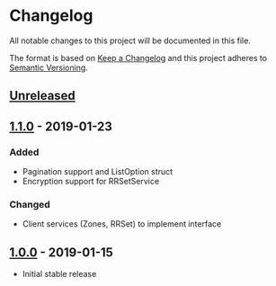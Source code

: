 # Changelog
All notable changes to this project will be documented in this file.

The format is based on [Keep a Changelog](http://keepachangelog.com/en/1.0.0/)
and this project adheres to [Semantic Versioning](http://semver.org/spec/v2.0.0.html).

## [Unreleased]

## [1.1.0] - 2019-01-23

### Added

- Pagination support and ListOption struct
- Encryption support for RRSetService

### Changed

- Client services (Zones, RRSet) to implement interface

## [1.0.0] - 2019-01-15

- Initial stable release

[Unreleased]: https://github.com/nic-at/rc0go/compare/v1.0.0...HEAD
[1.1.0]: https://github.com/nic-at/rc0go/compare/v1.0.0...v1.1.0
[1.0.0]: https://github.com/nic-at/rc0go/compare/v1.0.0...v1.0.0

